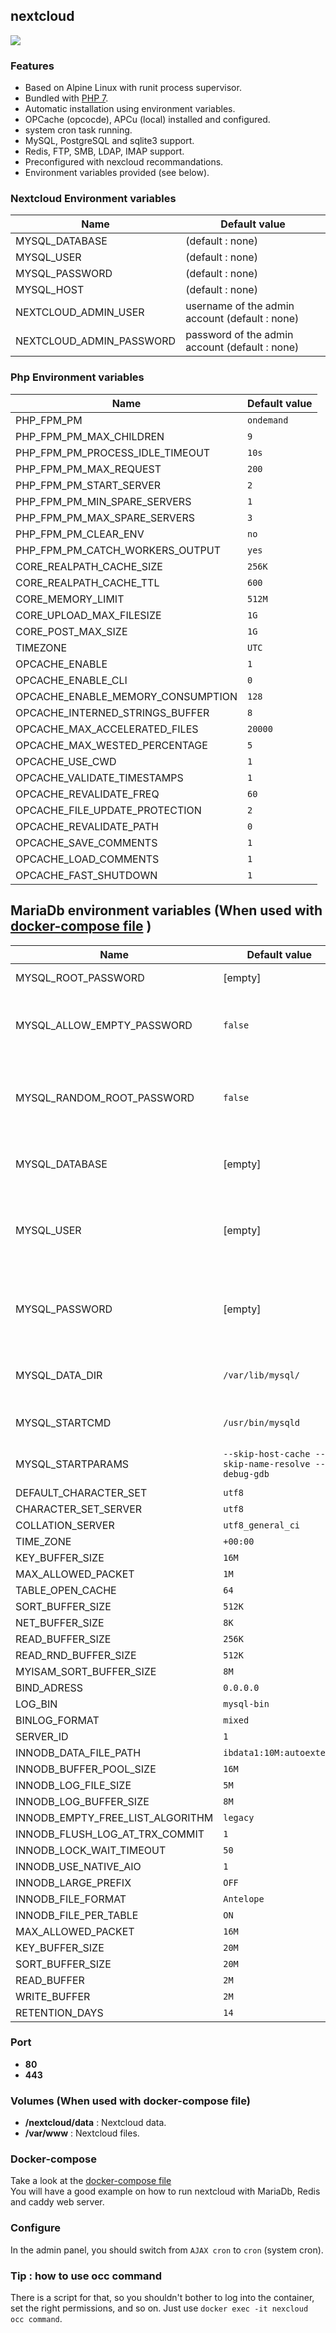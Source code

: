## nextcloud


![](https://s32.postimg.org/69nev7aol/Nextcloud_logo.png)

### Features
- Based on Alpine Linux with runit process supervisor.
- Bundled with [PHP 7][alpine-php7].
- Automatic installation using environment variables.
- OPCache (opcocde), APCu (local) installed and configured.
- system cron task running.
- MySQL, PostgreSQL and sqlite3 support.
- Redis, FTP, SMB, LDAP, IMAP support.
- Preconfigured with nexcloud recommandations.
- Environment variables provided (see below).

### Nextcloud Environment variables

Name                                | Default value 
------------------------------------|-------------------------------------------------
MYSQL_DATABASE                      | (default : none)
MYSQL_USER                          | (default : none)
MYSQL_PASSWORD                      | (default : none)
MYSQL_HOST                          | (default : none)
NEXTCLOUD_ADMIN_USER                | username of the admin account (default : none)
NEXTCLOUD_ADMIN_PASSWORD            | password of the admin account (default : none)

### Php Environment variables

Name                                | Default value 
------------------------------------|-------------------------------------------------
PHP_FPM_PM                          | `ondemand`
PHP_FPM_PM_MAX_CHILDREN             | `9`
PHP_FPM_PM_PROCESS_IDLE_TIMEOUT     | `10s`
PHP_FPM_PM_MAX_REQUEST              | `200`
PHP_FPM_PM_START_SERVER             | `2`
PHP_FPM_PM_MIN_SPARE_SERVERS        | `1`
PHP_FPM_PM_MAX_SPARE_SERVERS        | `3`
PHP_FPM_PM_CLEAR_ENV                | `no`
PHP_FPM_PM_CATCH_WORKERS_OUTPUT     | `yes`
CORE_REALPATH_CACHE_SIZE            | `256K`
CORE_REALPATH_CACHE_TTL             | `600`
CORE_MEMORY_LIMIT                   | `512M`
CORE_UPLOAD_MAX_FILESIZE            | `1G`
CORE_POST_MAX_SIZE                  | `1G`
TIMEZONE                            | `UTC`
OPCACHE_ENABLE                      | `1`
OPCACHE_ENABLE_CLI                  | `0`
OPCACHE_ENABLE_MEMORY_CONSUMPTION   | `128`
OPCACHE_INTERNED_STRINGS_BUFFER     | `8`
OPCACHE_MAX_ACCELERATED_FILES       | `20000`
OPCACHE_MAX_WESTED_PERCENTAGE       | `5`
OPCACHE_USE_CWD                     | `1`
OPCACHE_VALIDATE_TIMESTAMPS         | `1`
OPCACHE_REVALIDATE_FREQ             | `60`
OPCACHE_FILE_UPDATE_PROTECTION      | `2`
OPCACHE_REVALIDATE_PATH             | `0`
OPCACHE_SAVE_COMMENTS               | `1`
OPCACHE_LOAD_COMMENTS               | `1`
OPCACHE_FAST_SHUTDOWN               | `1`


## MariaDb environment variables (When used with [docker-compose file][docker-compose] )

Name                                | Default value                     | Info
------------------------------------|-----------------------------------|-------------------
MYSQL_ROOT_PASSWORD                 | [empty]                           | sets a root password
MYSQL_ALLOW_EMPTY_PASSWORD          | `false`                           | Enable empty password (true or false)
MYSQL_RANDOM_ROOT_PASSWORD          | `false`                           | Generate random root password (true or false)
MYSQL_DATABASE                      | [empty]                           | creates a database as provided by input
MYSQL_USER                          | [empty]                           | creates a user with owner permissions over said database
MYSQL_PASSWORD                      | [empty]                           | changes password of the provided user (not root)
MYSQL_DATA_DIR                      | `/var/lib/mysql/`                 | Change mysql default directory
MYSQL_STARTCMD                      | `/usr/bin/mysqld`                 | Default start command
MYSQL_STARTPARAMS                   | `--skip-host-cache --skip-name-resolve --debug-gdb` | Default start parameters
DEFAULT_CHARACTER_SET               | `utf8`
CHARACTER_SET_SERVER                | `utf8`
COLLATION_SERVER                    | `utf8_general_ci`
TIME_ZONE                           | `+00:00`
KEY_BUFFER_SIZE                     | `16M`
MAX_ALLOWED_PACKET                  | `1M`
TABLE_OPEN_CACHE                    | `64`
SORT_BUFFER_SIZE                    | `512K`
NET_BUFFER_SIZE                     | `8K`
READ_BUFFER_SIZE                    | `256K`
READ_RND_BUFFER_SIZE                | `512K`
MYISAM_SORT_BUFFER_SIZE             | `8M`
BIND_ADRESS                         | `0.0.0.0`
LOG_BIN                             | `mysql-bin`
BINLOG_FORMAT                       | `mixed`
SERVER_ID                           | `1`
INNODB_DATA_FILE_PATH               | `ibdata1:10M:autoextend`
INNODB_BUFFER_POOL_SIZE             | `16M`
INNODB_LOG_FILE_SIZE                | `5M`
INNODB_LOG_BUFFER_SIZE              | `8M`
INNODB_EMPTY_FREE_LIST_ALGORITHM    | `legacy`
INNODB_FLUSH_LOG_AT_TRX_COMMIT      | `1`
INNODB_LOCK_WAIT_TIMEOUT            | `50`
INNODB_USE_NATIVE_AIO               | `1`
INNODB_LARGE_PREFIX                 | `OFF`
INNODB_FILE_FORMAT                  | `Antelope`
INNODB_FILE_PER_TABLE               | `ON`
MAX_ALLOWED_PACKET                  | `16M`
KEY_BUFFER_SIZE                     | `20M`
SORT_BUFFER_SIZE                    | `20M`
READ_BUFFER                         | `2M`
WRITE_BUFFER                        | `2M`
RETENTION_DAYS                      | `14`

### Port
- **80** 
- **443**

### Volumes (When used with docker-compose file)
- **/nextcloud/data** : Nextcloud data.
- **/var/www** : Nextcloud files.

### Docker-compose
Take a look at the  [docker-compose file][docker-compose]  
You will have a good example on how to run nextcloud with MariaDb, Redis and caddy web server.


### Configure
In the admin panel, you should switch from `AJAX cron` to `cron` (system cron).

### Tip : how to use occ command
There is a script for that, so you shouldn't bother to log into the container, set the right permissions, and so on. Just use `docker exec -it nexcloud occ command`.


[alpine-php7]: https://hub.docker.com/r/craftdock/alpine-php7/
[docker-compose]: https://github.com/CraftDock/nextcloud-fpm/blob/master/.example/mariadb-redis-caddy/docker-compose.yml
